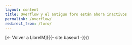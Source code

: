```yaml
---
layout: content
title: Overflow y el antiguo foro están ahora inactivos
permalink: /overflow/
redirect_from: /foro/
---
```


[&larr; Volver a LibreIM]({{- site.baseurl -}}/)
